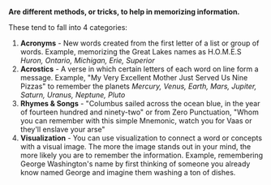 **Are different methods, or tricks, to help in memorizing information.**

These tend to fall into 4 categories:
1. **Acronyms** - New words created from the first letter of a list or group of words. Example, memorizing the Great Lakes names as H.O.M.E.S _Huron, Ontario, Michigan, Erie, Superior_
2. **Acrostics** - A verse in which certain letters of each word on line form a message. Example, "My Very Excellent Mother Just Served Us Nine Pizzas" to remember the planets _Mercury, Venus, Earth, Mars, Jupiter, Saturn, Uranus, Neptune, Pluto_
3. **Rhymes & Songs** - "Columbus sailed across the ocean blue, in the year of fourteen hundred and ninety-two" or from Zero Punctuation, "Whom you can remember with this simple Mnemonic, watch you for Vaas or they'll enslave your arse"
4. **Visualization** - You can use visualization to connect a word or concepts with a visual image. The more the image stands out in your mind, the more likely you are to remember the information. Example, remembering George Washington's name by first thinking of someone you already know named George and imagine them washing a ton of dishes.